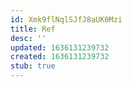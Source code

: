 ```yaml
---
id: Xmk9flNqlSJfJ8aUK0Mzi
title: Ref
desc: ''
updated: 1636131239732
created: 1636131239732
stub: true
---
```


